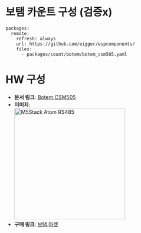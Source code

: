 # 보탬 카운트 구성 (검증x)
```
packages:
  remote:
    refresh: always
    url: https://github.com/eigger/espcomponents/
    files:
      - packages/count/botem/botem_csm505.yaml
```
# HW 구성
- **문서 링크**: [Botem CSM505](http://botem-e.com/kor/product/menu_00.html?pd_idx=24&tmode=view&code=2)
- **이미지**:
  <br>
  <img src="http://botem-e.com/ezs_data/product/1_1584597499.jpg" alt="M5Stack Atom RS485" width="300">
  <br>
- **구매 링크**: [보탬 마켓](https://botemarket.com/kor/shop/shop.php?pmode=view&prodSeq=56&cg_code1=2)
